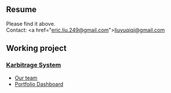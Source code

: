 ## Resume
Please find it above.<br>
Contact: <a href="<a href="mailto:liuyuqiqi@gmail.com">eric.liu.249@gmail.com</a>">liuyuqiqi@gmail.com </a>
## Working project
### <a href="http://karbitrage.webrelay.io"> Karbitrage System </a>
-  <a href="http://karbitrage.webrelay.io/about/team"> Our team </a>
-  <a href="http://karbitrage.webrelay.io/dashboard"> Portfolio Dashboard </a>
